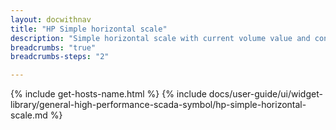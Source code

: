 ```yaml
---
layout: docwithnav
title: "HP Simple horizontal scale"
description: "Simple horizontal scale with current volume value and configurable warning and critical scale."
breadcrumbs: "true"
breadcrumbs-steps: "2"

---
```

{% include get-hosts-name.html %}
{% include docs/user-guide/ui/widget-library/general-high-performance-scada-symbol/hp-simple-horizontal-scale.md %}
